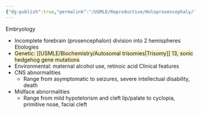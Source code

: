 ```yaml
---
{"dg-publish":true,"permalink":"/USMLE/Reproductive/Holoprosencephaly/"}
---
```


Embryology
- Incomplete forebrain (prosencephalon) division into 2 hemispheres
Etiologies
- <span style="background:rgba(240, 200, 0, 0.2)">Genetic: [[USMLE/Biochemistry/Autosomal trisomies\|Trisomy]] 13, sonic hedgehog gene mutations</span>
- Environmental: maternal alcohol use, retinoic acid
Clinical features
- CNS abnormalities
	- Range from asymptomatic to seizures, severe intellectual disability, death
- Midface abnormalities
	- Range from mild hypotelorism and cleft lip/palate to cyclopia, primitive nose, facial cleft

